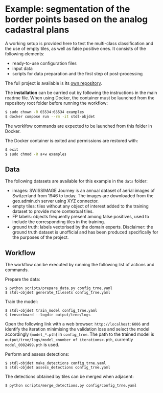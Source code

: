 # Example: segmentation of the border points based on the analog cadastral plans

A working setup is provided here to test the multi-class classification and the use of empty tiles, as well as false positive ones.
It consists of the following elements:

* ready-to-use configuration files
* input data
* scripts for data preparation and the first step of post-processing

The full project is available is its [own repository](https://github.com/swiss-territorial-data-lab/proj-borderpoints).


The **installation** can be carried out by following the instructions in the main readme file. When using Docker, the container must be launched from the repository root folder before running the workflow:

```bash
$ sudo chown -R 65534:65534 examples
$ docker compose run --rm -it stdl-objdet
```

The worklfow commands are expected to be launched from this folder in Docker.

The Docker container is exited and permissions are restored with:

 ```bash
$ exit
$ sudo chmod -R a+w examples
```

## Data

The following datasets are available for this example in the `data` folder:

* images: SWISSIMAGE Journey is an annual dataset of aerial images of Switzerland from 1946 to today. The images are downloaded from the geo.admin.ch server using XYZ connector.
* empty tiles: tiles without any object of interest added to the training dataset to provide more contextual tiles.
* FP labels: objects frequently present among false positives, used to include the corresponding tiles in the training.
* ground truth: labels vectorised by the domain experts.
    Disclaimer: the ground truth dataset is unofficial and has been produced specifically for the purposes of the project.

## Workflow

The workflow can be executed by running the following list of actions and commands.

Prepare the data:
```
$ python scripts/prepare_data.py config_trne.yaml
$ stdl-objdet generate_tilesets config_trne.yaml
```

Train the model:
```
$ stdl-objdet train_model config_trne.yaml
$ tensorboard --logdir output/trne/logs
```

Open the following link with a web browser: `http://localhost:6006` and identify the iteration minimising the validation loss and select the model accordingly (`model_*.pth`) in `config_trne`. The path to the trained model is `output/trne/logs/model_<number of iterations>.pth`, currently `model_0002499.pth` is used. <br>

Perform and assess detections:
```
$ stdl-objdet make_detections config_trne.yaml
$ stdl-objdet assess_detections config_trne.yaml
```

The detections obtained by tiles can be merged when adjacent:
```
$ python scripts/merge_detections.py config/config_trne.yaml
```